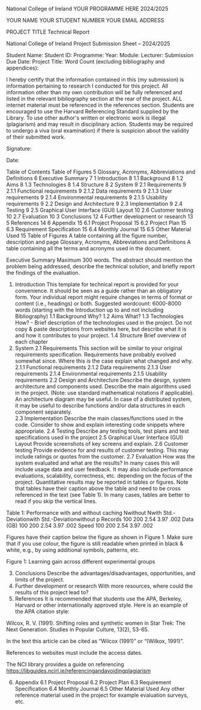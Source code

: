 National College of Ireland
YOUR PROGRAMME HERE
2024/2025


YOUR NAME
YOUR STUDENT NUMBER
YOUR EMAIL ADDRESS


PROJECT TITLE
Technical Report











National College of Ireland
Project Submission Sheet – 2024/2025

Student Name: 
Student ID: 
Programme: 
Year: 
Module: 
Lecturer: 
Submission Due Date: 
Project Title: 
Word Count (excluding bibliography and appendices): 

I hereby certify that the information contained in this (my submission) is information pertaining to research I conducted for this project.  All information other than my own contribution will be fully referenced and listed in the relevant bibliography section at the rear of the project.
ALL internet material must be referenced in the references section.  Students are encouraged to use the Harvard Referencing Standard supplied by the Library.  To use other author's written or electronic work is illegal (plagiarism) and may result in disciplinary action.  Students may be required to undergo a viva (oral examination) if there is suspicion about the validity of their submitted work.

Signature: 	


Date: 	



Table of Contents
Table of Figures	5
Glossary, Acronyms, Abbreviations and Definitions	6
Executive Summary	7
1	Introduction	8
1.1	Background	8
1.2	Aims	8
1.3	Technologies	8
1.4	Structure	8
2	System	9
2.1	Requirements	9
2.1.1	Functional requirements	9
2.1.2	Data requirements	9
2.1.3	User requirements	9
2.1.4	Environmental requirements	9
2.1.5	Usability requirements	9
2.2	Design and Architecture	9
2.3	Implementation	9
2.4	Testing	9
2.5	Graphical User Interface (GUI) Layout	10
2.6	Customer testing	10
2.7	Evaluation	10
3	Conclusions	12
4	Further development or research	13
5	References	14
6	Appendix	15
6.1	Project Proposal	15
6.2	Project Plan	15
6.3	Requirement Specification	15
6.4	Monthly Journal	15
6.5	Other Material Used	15
Table of Figures
A table containing all the figure number, description and page
Glossary, Acronyms, Abbreviations and Definitions
A table containing all the terms and acronyms used in the document.


Executive Summary
Maximum 300 words. The abstract should mention the problem being addressed, describe the technical solution, and briefly report the findings of the evaluation.


1. Introduction
This template for technical report is provided for your convenience. It should be seen as a guide rather than an obligatory form. Your individual report might require changes in terms of format or content (i.e., headings) or both.
Suggested wordcount: 6000-8000 words (starting with the Introduction up to and not including Bibliography)
1.1 Background
Why?
1.2 Aims
What? 
1.3 Technologies
How? - Brief description of the technologies used in the project. Do not copy & paste descriptions from websites here, but describe what it is and how it contributes to your project.
1.4 Structure
Brief overview of each chapter
2. System
2.1 Requirements
This section will be similar to your original requirements specification. Requirements have probably evolved somewhat since. Where this is the case explain what changed and why.
2.1.1 Functional requirements
2.1.2 Data requirements
2.1.3 User requirements
2.1.4 Environmental requirements
2.1.5 Usability requirements
2.2 Design and Architecture
Describe the design, system architecture and components used. Describe the main algorithms used in the project. (Note: use standard mathematical notations if applicable).
An architecture diagram may be useful. In case of a distributed system, it may be useful to describe functions and/or data structures in each component separately.  
2.3 Implementation
Describe the main classes/functions used in the code. Consider to show and explain interesting code snippets where appropriate.
2.4 Testing
Describe any testing tools, test plans and test specifications used in the project
2.5 Graphical User Interface (GUI) Layout
Provide screenshots of key screens and explain.
2.6 Customer testing
Provide evidence for and results of customer testing. This may include ratings or quotes from the customer.
2.7 Evaluation
How was the system evaluated and what are the results? In many cases this will include usage data and user feedback. It may also include performance evaluations, scalability, correctness, etc. depending on the focus of the project.
Quantitative results may be reported in tables or figures. Note that tables have their caption above the table and need to be cross referenced in the text (see Table 1). In many cases, tables are better to read if you skip the vertical lines.

Table 1: Performance with and without caching
	Nwithout	Nwith	Std.-Deviationwith	Std.-Deviationwithout	p
Records	100	200	2.54	3.97	.002
Data (GB)	100	200	2.54	3.97	.002
Speed	100	200	2.54	3.97	.002


Figures have their caption below the figure as shown in Figure 1. Make sure that if you use colour, the figure is still readable when printed in black & white, e.g., by using additional symbols, patterns, etc.

Figure 1: Learning gain across different experimental groups

3. Conclusions
Describe the advantages/disadvantages, opportunities, and limits of the project.
4. Further development or research
With more resources, where could the results of this project lead to?
5. References
It is recommended that students use the APA, Berkeley, Harvard or other internationally approved style. Here is an example of the APA citation style:

Wilcox, R. V. (1991). Shifting roles and synthetic women in Star Trek: The Next Generation. Studies in Popular Culture, 13(2), 53-65.

In the text this article can be cited as “Wilcox (1991)” or “(Wilkox, 1991)”.

References to websites must include the access dates.


The NCI library provides a guide on referencing
https://libguides.ncirl.ie/referencingandavoidingplagiarism



6. Appendix
6.1 Project Proposal
6.2 Project Plan
6.3 Requirement Specification
6.4 Monthly Journal
6.5 Other Material Used
Any other reference material used in the project for example evaluation surveys, etc.